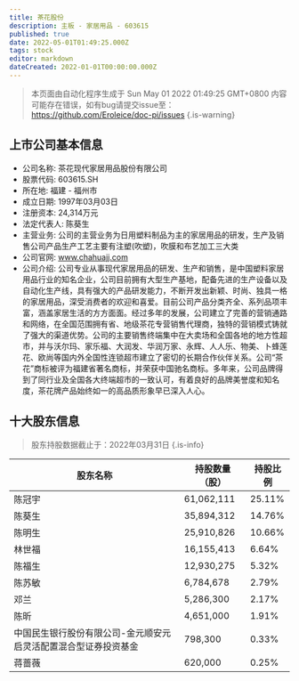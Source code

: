 ```yaml
---
title: 茶花股份
description: 主板 - 家居用品 - 603615
published: true
date: 2022-05-01T01:49:25.000Z
tags: stock
editor: markdown
dateCreated: 2022-01-01T00:00:00.000Z
---
```


> 本页面由自动化程序生成于 Sun May 01 2022 01:49:25 GMT+0800
> 内容可能存在错误，如有bug请提交issue至：https://github.com/Eroleice/doc-pi/issues
{.is-warning}

## 上市公司基本信息
- 公司名称: 茶花现代家居用品股份有限公司
- 股票代码: 603615.SH
- 所在地: 福建 - 福州市
- 成立日期: 1997年03月03日
- 注册资本: 24,314万元
- 法定代表人: 陈葵生
- 主营业务: 公司的主营业务为日用塑料制品为主的家居用品的研发，生产及销售公司产品生产工艺主要有注塑(吹塑)，吹膜和布艺加工三大类
- 公司官网: www.chahuajj.com
- 公司介绍: 公司专业从事现代家居用品的研发、生产和销售，是中国塑料家居用品行业的知名企业，公司目前拥有大型生产基地，配备先进的生产设备以及自动化生产线，具有强大的产品研发能力，不断开发出新颖、时尚、独具一格的家居用品，深受消费者的欢迎和喜爱。目前公司产品分类齐全、系列品项丰富，涵盖家居生活的方方面面。经过多年的发展，公司建立了完善的营销通路和网络，在全国范围拥有省、地级茶花专营销售代理商，独特的营销模式铸就了强大的渠道优势。公司的主要销售终端集中在大卖场和全国各地的地方性超市，并与沃尔玛、家乐福、大润发、华润万家、永辉、人人乐、物美、卜蜂莲花、欧尚等国内外全国性连锁超市建立了密切的长期合作伙伴关系。公司“茶花”商标被评为福建省著名商标，并荣获中国驰名商标。多年来，公司品牌得到了同行业及全国各大终端超市的一致认可，有着良好的品牌美誉度和知名度，茶花牌产品始终如一的高品质形象早已深入人心。


## 十大股东信息
> 股东持股数据截止于：2022年03月31日
{.is-info}

| 股东名称 | 持股数量（股） | 持股比例 |
| --- | --- | --- |
| 陈冠宇 | 61,062,111 | 25.11% |
| 陈葵生 | 35,894,312 | 14.76% |
| 陈明生 | 25,910,826 | 10.66% |
| 林世福 | 16,155,413 | 6.64% |
| 陈福生 | 12,930,275 | 5.32% |
| 陈苏敏 | 6,784,678 | 2.79% |
| 邓兰 | 5,286,300 | 2.17% |
| 陈昕 | 4,651,000 | 1.91% |
| 中国民生银行股份有限公司-金元顺安元启灵活配置混合型证券投资基金 | 798,300 | 0.33% |
| 蒋蔷薇 | 620,000 | 0.25% |




